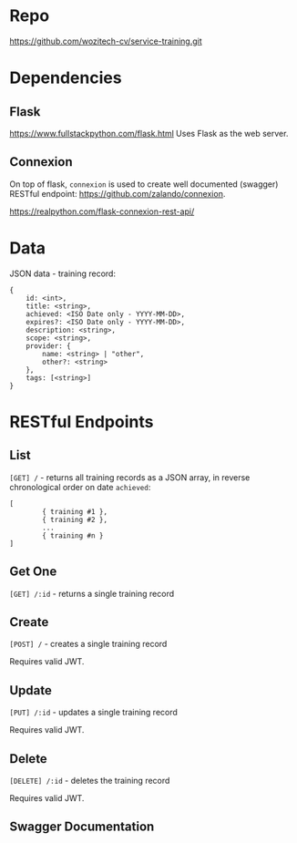 <!-- TITLE: WOZiTech CV Training Service -->
<!-- SUBTITLE: python RESTful API -->

# Repo
https://github.com/wozitech-cv/service-training.git

# Dependencies
## Flask
https://www.fullstackpython.com/flask.html
Uses Flask as the web server.

## Connexion
On top of flask, `connexion` is used to create well documented (swagger) RESTful endpoint: https://github.com/zalando/connexion.

https://realpython.com/flask-connexion-rest-api/

# Data
JSON data - training record:
```
{
	id: <int>,
	title: <string>,
	achieved: <ISO Date only - YYYY-MM-DD>,
	expires?: <ISO Date only - YYYY-MM-DD>,
	description: <string>,
	scope: <string>,
	provider: {
		name: <string> | "other",
		other?: <string>
	},
	tags: [<string>]
}
```
# RESTful Endpoints
## List
`[GET] /` - returns all training records as a JSON array, in reverse chronological order on date `achieved`:
```
[
		{ training #1 },
		{ training #2 },
		...
		{ training #n }
]
```

## Get One
`[GET] /:id` - returns a single training record

## Create
`[POST] /` - creates a single training record

Requires valid JWT.

## Update
`[PUT] /:id` - updates a single training record

Requires valid JWT.

## Delete
`[DELETE] /:id` - deletes the training record

Requires valid JWT.

## Swagger Documentation